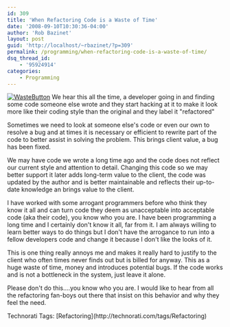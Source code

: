 ```yaml
---
id: 309
title: 'When Refactoring Code is a Waste of Time'
date: '2008-09-10T10:30:36-04:00'
author: 'Rob Bazinet'
layout: post
guid: 'http://localhost/~rbazinet/?p=309'
permalink: /programming/when-refactoring-code-is-a-waste-of-time/
dsq_thread_id:
    - '95924914'
categories:
    - Programming
---
```


[![WasteButton](https://accidentaltechnologist.com/files/media/image/WindowsLiveWriter/WhenRefactoringCodeisaWasteofTime_132D3/WasteButton_thumb.jpg)](https://accidentaltechnologist.com/files/media/image/WindowsLiveWriter/WhenRefactoringCodeisaWasteofTime_132D3/WasteButton_2.jpg) We hear this all the time, a developer going in and finding some code someone else wrote and they start hacking at it to make it look more like their coding style than the original and they label it "refactored"

Sometimes we need to look at someone else's code or even our own to resolve a bug and at times it is necessary or efficient to rewrite part of the code to better assist in solving the problem. This brings client value, a bug has been fixed.

We may have code we wrote a long time ago and the code does not reflect our current style and attention to detail. Changing this code so we may better support it later adds long-term value to the client, the code was updated by the author and is better maintainable and reflects their up-to-date knowledge an brings value to the client.

I have worked with some arrogant programmers before who think they know it all and can turn code they deem as unacceptable into acceptable code (aka their code), you know who you are. I have been programming a long time and I certainly don't know it all, far from it. I am always willing to learn better ways to do things but I don't have the arrogance to run into a fellow developers code and change it because I don't like the looks of it.

This is one thing really annoys me and makes it really hard to justify to the client who often times never finds out but is billed for anyway. This as a huge waste of time, money and introduces potential bugs. If the code works and is not a bottleneck in the system, just leave it alone.

Please don't do this....you know who you are. I would like to hear from all the refactoring fan-boys out there that insist on this behavior and why they feel the need.

<div class="wlWriterSmartContent" id="scid:0767317B-992E-4b12-91E0-4F059A8CECA8:07cb6ff6-a9ef-4d74-98a8-067d9c171769" style="padding-right: 0px; display: inline; padding-left: 0px; padding-bottom: 0px; margin: 0px; padding-top: 0px">Technorati Tags: [Refactoring](http://technorati.com/tags/Refactoring)</div>